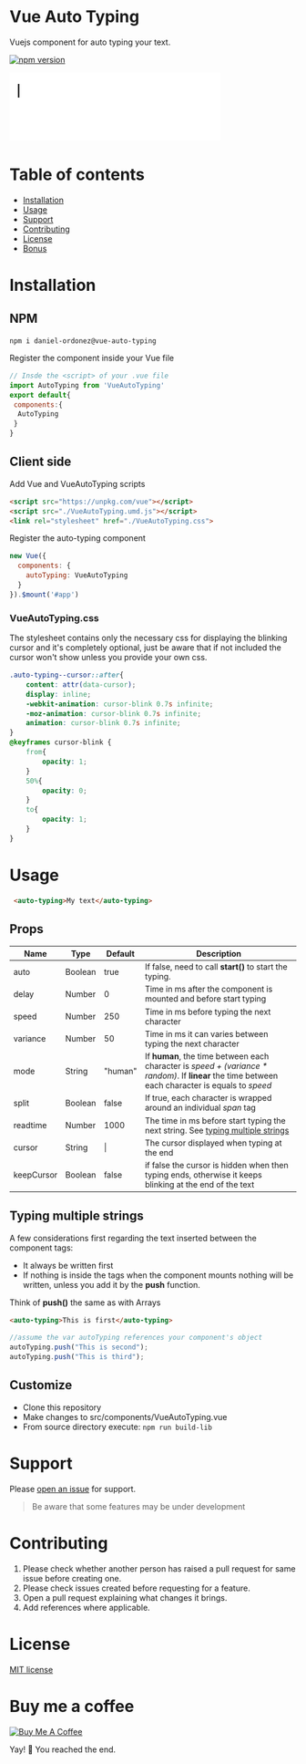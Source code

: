 # Vue Auto Typing

Vuejs component for auto typing your text.

[![npm version][0]][1]

![auto typing text](./screenshots/sample.gif)

# Table of contents

* [Installation](#installation)
* [Usage](#usage)
* [Support](#support)
* [Contributing](#contributing)
* [License](#license)
* [Bonus](#buy-me-a-coffee)

# Installation

## NPM

```npm
npm i daniel-ordonez@vue-auto-typing
```

Register the component inside your Vue file

```javascript
// Insde the <script> of your .vue file
import AutoTyping from 'VueAutoTyping'
export default{
 components:{
  AutoTyping
 }
}
```

## Client side

Add Vue and VueAutoTyping scripts
```html
<script src="https://unpkg.com/vue"></script>
<script src="./VueAutoTyping.umd.js"></script>
<link rel="stylesheet" href="./VueAutoTyping.css">
```

Register the auto-typing component

```javascript
new Vue({
  components: {
    autoTyping: VueAutoTyping
  }
}).$mount('#app')
```

### VueAutoTyping.css

The stylesheet contains only the necessary css for displaying the blinking cursor and it's completely optional, just be aware that if not included the cursor won't show unless you provide your own css.

``` css
.auto-typing--cursor::after{
    content: attr(data-cursor);
    display: inline;
    -webkit-animation: cursor-blink 0.7s infinite;
    -moz-animation: cursor-blink 0.7s infinite;
    animation: cursor-blink 0.7s infinite;
}
@keyframes cursor-blink {
    from{
        opacity: 1;
    }
    50%{
        opacity: 0;
    }
    to{
        opacity: 1;
    }
}
```



# Usage

```html
 <auto-typing>My text</auto-typing>
```

## Props
| Name     | Type    | Default   | Description |
|----------|---------|-----------|-------------|
|auto      |Boolean  |true       |If false, need to call **start()** to start the typing.
|delay     |Number   |0          |Time in ms after the component is mounted and before start typing|
|speed     |Number   |250        |Time in ms before typing the next character|
|variance  |Number   |50         |Time in ms it can varies between typing the next character|
|mode      |String   |"human"    |If **human**, the time between each character is _speed + (variance * random)_. If **linear** the time between each character is equals to _speed_|
|split     |Boolean  |false       |If true, each character is wrapped around an individual _span_ tag|
|readtime  |Number   |1000       |The time in ms before start typing the next string. See [typing multiple strings](#typing-multiple-strings)|
|cursor    |String   |&#124;     |The cursor displayed when typing at the end|
|keepCursor|Boolean  |false      |if false the cursor is hidden when then typing ends, otherwise it keeps blinking at the end of the text|

## Typing multiple strings

A few considerations first regarding the text inserted between the component tags:
* It always be written first
* If nothing is inside the tags when the component mounts nothing will be written, unless you add it by the **push** function.

Think of **push()** the same as with Arrays
```html
<auto-typing>This is first</auto-typing>
```
```javascript
//assume the var autoTyping references your component's object
autoTyping.push("This is second");
autoTyping.push("This is third");
```


## Customize

* Clone this repository
* Make changes to src/components/VueAutoTyping.vue
* From source directory execute: `npm run build-lib`

# Support

Please [open an issue](https://github.com/daniel-ordonez/vue-chatui/issuess/new) for support.

>Be aware that some features may be under development

# Contributing

1. Please check whether another person has raised a pull request for same issue before creating one.
2. Please check issues created before requesting for a feature.
3. Open a pull request explaining what changes it brings.
4. Add references where applicable.

# License

[MIT license](https://tldrlegal.com/license/mit-license)

# Buy me a coffee

<a href="https://www.buymeacoffee.com/danielordonez" target="_blank"><img src="https://www.buymeacoffee.com/assets/img/custom_images/orange_img.png" alt="Buy Me A Coffee" style="height: auto !important;width: auto !important;" ></a>

Yay! 🎉 You reached the end.

[0]: https://img.shields.io/badge/npm-0.1.1-lightgrey.svg
[1]: https://www.npmjs.com/package/@daniel-ordonez/vue-auto-typing